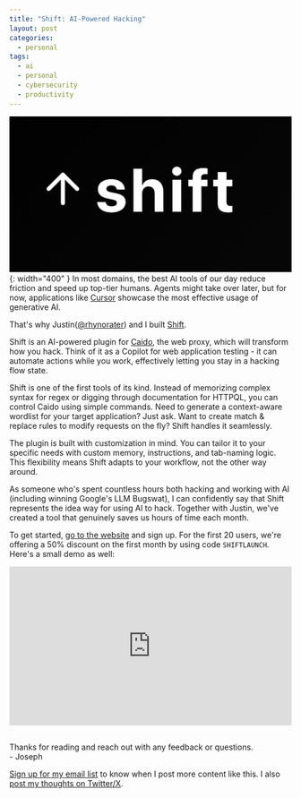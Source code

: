 ```yaml
---
title: "Shift: AI-Powered Hacking"
layout: post
categories:
  - personal
tags:
  - ai
  - personal
  - cybersecurity
  - productivity
---
```

![](/assets/images/shift.png){: width="400" }
In most domains, the best AI tools of our day reduce friction and speed up top-tier humans. Agents might take over later, but for now, applications like [Cursor](https://cursor.com) showcase the most effective usage of generative AI. 

That's why Justin([@rhynorater](https://x.com/rhynorater)) and I built [Shift](https://shiftplugin.com).

Shift is an AI-powered plugin for [Caido](https://caido.io/), the web proxy, which will transform how you hack. Think of it as a Copilot for web application testing - it can automate actions while you work, effectively letting you stay in a hacking flow state.


  
Shift is one of the first tools of its kind. Instead of memorizing complex syntax for regex or digging through documentation for HTTPQL, you can control Caido using simple commands. Need to generate a context-aware wordlist for your target application? Just ask. Want to create match & replace rules to modify requests on the fly? Shift handles it seamlessly.

The plugin is built with customization in mind. You can tailor it to your specific needs with custom memory, instructions, and tab-naming logic. This flexibility means Shift adapts to your workflow, not the other way around.

As someone who's spent countless hours both hacking and working with AI (including winning Google's LLM Bugswat), I can confidently say that Shift represents the idea way for using AI to hack. Together with Justin, we've created a tool that genuinely saves us hours of time each month.

To get started, [go to the website](https://shiftplugin.com) and sign up. For the first 20 users, we're offering a 50% discount on the first month by using code `SHIFTLAUNCH`. Here's a small demo as well:

<div style="position: relative; padding-bottom: 56.25%; height: 0;">
  <iframe 
    src="https://www.loom.com/embed/ac132e7b4ab645fdaa67c8a34a818fb2?sid=4cd39b6f-2f44-44e6-816e-890f2e79d827"
    frameborder="0"
    webkitallowfullscreen
    mozallowfullscreen
    allowfullscreen
    style="position: absolute; top: 0; left: 0; width: 100%; height: 100%;">
  </iframe>
</div>
<br>

Thanks for reading and reach out with any feedback or questions.   
\- Joseph 

[Sign up for my email list](https://thacker.beehiiv.com/subscribe) to know when I post more content like this.
I also [post my thoughts on Twitter/X](https://x.com/rez0__).

<meta name="twitter:card" content="summary_large_image" />
<meta name="twitter:site" content="@rez0__" />
<meta name="twitter:creator" content="@rez0__" />
<meta property="og:url" content="https://josephthacker.com/personal/2025/01/04/shift.html" />
<meta property="og:title" content="Shift: AI-Powered Hacking" />
<meta property="og:description" content="Introducing Shift - an AI-powered plugin for Caido." />
<meta property="og:image" content="https://josephthacker.com/assets/images/shift.png" />